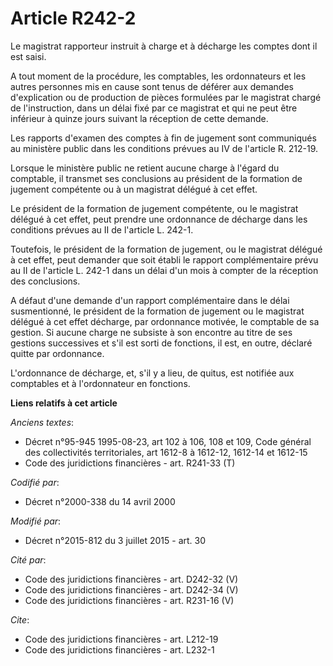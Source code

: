 # Article R242-2

Le magistrat rapporteur instruit à charge et à décharge les comptes dont il est saisi. 

A tout moment de la procédure, les comptables, les ordonnateurs et les autres personnes mis en cause sont tenus de déférer
aux demandes d'explication ou de production de pièces formulées par le magistrat chargé de l'instruction, dans un délai fixé
par ce magistrat et qui ne peut être inférieur à quinze jours suivant la réception de cette demande. 

Les rapports d'examen des comptes à fin de jugement sont communiqués au ministère public dans les conditions prévues au IV de
l'article R. 212-19. 

Lorsque le ministère public ne retient aucune charge à l'égard du comptable, il transmet ses conclusions au président de la
formation de jugement compétente ou à un magistrat délégué à cet effet. 

Le président de la formation de jugement compétente, ou le magistrat délégué à cet effet, peut prendre une ordonnance de
décharge dans les conditions prévues au II de l'article L. 242-1. 

Toutefois, le président de la formation de jugement, ou le magistrat délégué à cet effet, peut demander que soit établi le
rapport complémentaire prévu au II de l'article L. 242-1 dans un délai d'un mois à compter de la réception des conclusions. 

A défaut d'une demande d'un rapport complémentaire dans le délai susmentionné, le président de la formation de jugement ou le
magistrat délégué à cet effet décharge, par ordonnance motivée, le comptable de sa gestion. Si aucune charge ne subsiste à
son encontre au titre de ses gestions successives et s'il est sorti de fonctions, il est, en outre, déclaré quitte par
ordonnance. 

L'ordonnance de décharge, et, s'il y a lieu, de quitus, est notifiée aux comptables et à l'ordonnateur en fonctions.

**Liens relatifs à cet article**

_Anciens textes_:

  - Décret n°95-945 1995-08-23, art 102 à 106, 108 et 109, Code général des collectivités territoriales, art 1612-8 à 1612-12, 1612-14 et 1612-15
  - Code des juridictions financières - art. R241-33 (T)

_Codifié par_:

  - Décret n°2000-338 du 14 avril 2000

_Modifié par_:

  - Décret n°2015-812 du 3 juillet 2015 - art. 30

_Cité par_:

  - Code des juridictions financières - art. D242-32 (V)
  - Code des juridictions financières - art. D242-34 (V)
  - Code des juridictions financières - art. R231-16 (V)

_Cite_:

  - Code des juridictions financières - art. L212-19
  - Code des juridictions financières - art. L232-1
